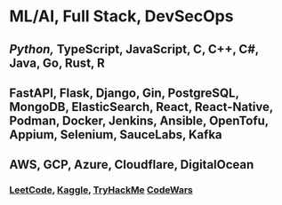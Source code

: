 <h1>ML/AI, Full Stack, DevSecOps</h1>
<h2><em>Python,</em> TypeScript, JavaScript, C, C++, C#, Java, Go, Rust, R</h2>
<h2>FastAPI, Flask, Django, Gin, PostgreSQL, MongoDB, ElasticSearch, React, React-Native, Podman, Docker, Jenkins, Ansible, OpenTofu, Appium, Selenium, SauceLabs, Kafka</h2>
<h2>AWS, GCP, Azure, Cloudflare, DigitalOcean</h2>

<h3>
  <a href="https://leetcode.com/u/tcs7890/">LeetCode</a>, 
  <a href="https://www.kaggle.com/trevorstahl">Kaggle</a>, 
  <a href="https://tryhackme.com/p/TrevorStahl">TryHackMe</a>
  <a href="https://www.codewars.com/users/tcs623">CodeWars</a>
</h3>
